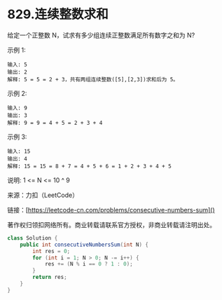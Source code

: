 # 829.连续整数求和

给定一个正整数 N，试求有多少组连续正整数满足所有数字之和为 N?

示例 1:

```
输入: 5
输出: 2
解释: 5 = 5 = 2 + 3，共有两组连续整数([5],[2,3])求和后为 5。
```
示例 2:

```
输入: 9
输出: 3
解释: 9 = 9 = 4 + 5 = 2 + 3 + 4
```
示例 3:

```
输入: 15
输出: 4
解释: 15 = 15 = 8 + 7 = 4 + 5 + 6 = 1 + 2 + 3 + 4 + 5
```
说明: 1 <= N <= 10 ^ 9

来源：力扣（LeetCode）

链接：[https://leetcode-cn.com/problems/consecutive-numbers-sum]()

著作权归领扣网络所有。商业转载请联系官方授权，非商业转载请注明出处。

```java
class Solution {
    public int consecutiveNumbersSum(int N) {
        int res = 0;
        for (int i = 1; N > 0; N -= i++) {
            res += (N % i == 0 ? 1 : 0);
        }
        return res;
    }
}
```
